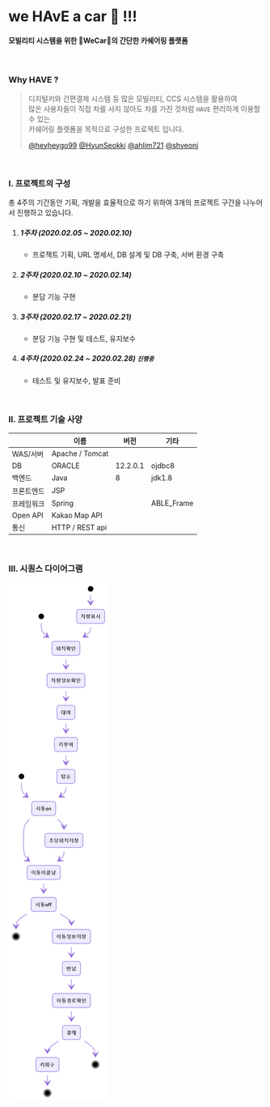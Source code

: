 # we HAvE a car :car: !!!

####  모빌리티 시스템을 위한 👬WeCar👭의 간단한 카쉐어링 플랫폼

<br/>

### Why  HAVE ?

> 디지털키와 간편결제 시스템 등 많은 모빌리티, CCS 시스템을 활용하여 <br/>많은 사용자들이 직접 차를 사지 않아도 차를 가진 것처럼 `HAVE` 편리하게 이용할 수 있는 <br/>카쉐어링 플랫폼을 목적으로 구성한 프로젝트 입니다. 
>
> [@heyheygo99](https://github.com/heyheygo99) [@HyunSeokki](https://github.com/HyunSeokki) [@ahlim721](https://github.com/ahlim721) [@shyeonj](https://github.com/shyeonj)

<br/>

### Ⅰ. 프로젝트의 구성

총 4주의 기간동안 기획, 개발을 효율적으로 하기 위하여 3개의 프로젝트 구간을 나누어서 진행하고 있습니다.

1. ##### 1주차 (2020.02.05 ~ 2020.02.10)

   * 프로젝트 기획, URL 명세서, DB 설계 및 DB 구축, 서버 환경 구축

2. ##### 2주차 (2020.02.10 ~ 2020.02.14)  

   * 분담 기능 구현

3. ##### 3주차 (2020.02.17 ~ 2020.02.21)  

   * 분담 기능 구현 및 테스트, 유지보수

4. ##### 4주차 (2020.02.24 ~ 2020.02.28) `진행중`

   * 테스트 및 유지보수, 발표 준비

<br/>

### Ⅱ. 프로젝트 기술 사양

|            | 이름            | 버전     | 기타       |
| ---------- | --------------- | -------- | ---------- |
| WAS/서버   | Apache / Tomcat |          |            |
| DB         | ORACLE          | 12.2.0.1 | ojdbc8     |
| 백엔드     | Java            | 8        | jdk1.8     |
| 프론트엔드 | JSP             |          |            |
| 프레임워크 | Spring          |          | ABLE_Frame |
| Open API   | Kakao Map API   |          |            |
| 통신       | HTTP / REST api |          |            |

<br/>

### Ⅲ. 시퀀스 다이어그램

<img src="./document/flowchart.png"/>



